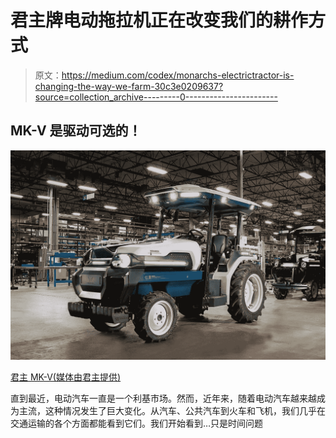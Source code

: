 # 君主牌电动拖拉机正在改变我们的耕作方式

> 原文：<https://medium.com/codex/monarchs-electrictractor-is-changing-the-way-we-farm-30c3e0209637?source=collection_archive---------0----------------------->

## MK-V 是驱动可选的！

![](img/e243635f7841dce055170815a610be8e.png)

[君主 MK-V(媒体由君主提供)](https://6743557.fs1.hubspotusercontent-na1.net/hub/6743557/hubfs/MKV-product-hero.jpg?width=1200&height=800&name=MKV-product-hero.jpg)

直到最近，电动汽车一直是一个利基市场。然而，近年来，随着电动汽车越来越成为主流，这种情况发生了巨大变化。从汽车、公共汽车到火车和飞机，我们几乎在交通运输的各个方面都能看到它们。我们开始看到…只是时间问题